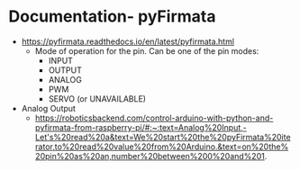 # Documentation- pyFirmata
- https://pyfirmata.readthedocs.io/en/latest/pyfirmata.html
  - Mode of operation for the pin. Can be one of the pin modes:
    - INPUT
    - OUTPUT
    - ANALOG
    - PWM
    - SERVO (or UNAVAILABLE)
- Analog Output
  - https://roboticsbackend.com/control-arduino-with-python-and-pyfirmata-from-raspberry-pi/#:~:text=Analog%20Input,-Let's%20read%20a&text=We%20start%20the%20pyFirmata%20iterator,to%20read%20value%20from%20Arduino.&text=on%20the%20pin%20as%20an,number%20between%200%20and%201.
